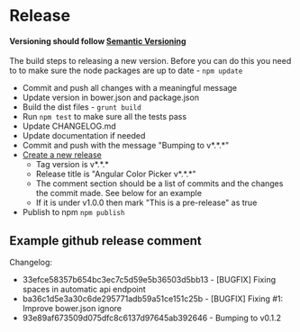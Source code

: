 # Release

#### Versioning should follow [Semantic Versioning](http://semver.org/)

The build steps to releasing a new version. Before you can do this you need to to make sure the node packages are up to date - ``` npm update ```

  * Commit and push all changes with a meaningful message
  * Update version in bower.json and package.json
  * Build the dist files -  ``` grunt build ```
  * Run `npm test` to make sure all the tests pass
  * Update CHANGELOG.md
  * Update documentation if needed
  * Commit and push with the message "Bumping to v\*.\*.\*"
  * [Create a new release](https://github.com/ruhley/angular-color-picker/releases/new)
    * Tag version is v\*.\*.\*
    * Release title is "Angular Color Picker v\*.\*.\*"
    * The comment section should be a list of commits and the changes the commit made. See below for an example
    * If it is under v1.0.0 then mark "This is a pre-release" as true
  * Publish to npm ```npm publish```


## Example github release comment
Changelog:

  * 33efce58357b654bc3ec7c5d59e5b36503d5bb13 - [BUGFIX] Fixing spaces in automatic api endpoint
  * ba36c1d5e3a30c6de295771adb59a51ce151c25b - [BUGFIX] Fixing #1: Improve bower.json ignore
  * 93e89af673509d075dfc8c6137d97645ab392646 - Bumping to v0.1.2
